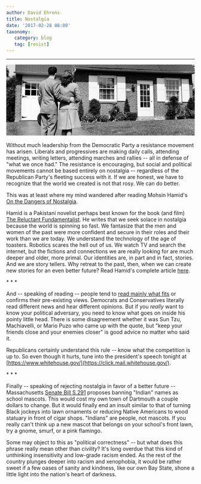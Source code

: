 ```yaml
---
author: David Ehrens
title: Nostalgia
date: '2017-02-28 08:00'
taxonomy:
   category: blog
   tag: [resist]
---
```

---

![](nostalgia.jpg)

Without much leadership from the Democratic Party a resistance movement has arisen. Liberals and progressives are making daily calls, attending meetings, writing letters, attending marches and rallies -- all in defense of "what we once had." The resistance is encouraging, but social and political movements cannot be based entirely on nostalgia -- regardless of the Republican Party's fleeting success with it. If we are honest, we have to recognize that the world we created is not that rosy. We can do better.

This was at least where my mind wandered after reading Mohsin Hamid's [On the Dangers of Nostalgia](https://www.theguardian.com/books/2017/feb/25/mohsin-hamid-danger-nostalgia-brighter-future).

Hamid is a Pakistani novelist perhaps best known for the book (and film) [The Reluctant Fundamentalist](https://www.goodreads.com/book/show/88815.The_Reluctant_Fundamentalist). He writes that we seek solace in nostalgia because the world is spinning so fast. We fantasize that the men and women of the past were more confident and secure in their roles and their work than we are today. We understand the technology of the age of toasters. Robotics scares the hell out of us. We watch TV and search the internet, but the fictions and connections we are really looking for are much deeper and older, more primal. Our identities are, in part and in fact, stories. And we are story tellers. Why retreat to the past, then, when we can create new stories for an even better future? Read Hamid's complete article [here](https://www.theguardian.com/books/2017/feb/25/mohsin-hamid-danger-nostalgia-brighter-future).

\* \* \*

And -- speaking of reading -- people tend to [read mainly what fits](http://www.livescience.com/3640-people-choose-news-fits-views.html) or confirms their pre-existing views. Democrats and Conservatives literally read different news and hear different opinions. But if you *really* want to know your political adversary, you need to know what goes on inside his pointy little head. There is some disagreement whether it was Sun Tzu, Machiavelli, or Mario Puzo who came up with the quote, but "keep your friends close and your enemies closer" is good advice no matter who said it. 

Republicans certainly understand this rule -- know what the competition is up to.  So even though it hurts, tune into the president's speech tonight at [https://www.whitehouse.gov/](https://click.mail.whitehouse.gov/).

\* \* \*

Finally -- speaking of rejecting nostalgia in favor of a better future -- Massachusetts [Senate Bill S.291](https://malegislature.gov/Bills/190/S291) proposes banning "Indian" names as school mascots. This would cost my own town of Dartmouth a couple dollars to change. But it would finally end an insult similar to that of turning Black jockeys into lawn ornaments or reducing Native Americans to wood statuary in front of cigar shops. "Indians" are people, not mascots. If you really can't think up a new mascot that belongs on your school's front lawn, try a gnome, smurf, or a pink flamingo.

Some may object to this as "political correctness" -- but what does this phrase really mean other than *civility*? It's long overdue that this kind of unthinking insensitivity and low-grade racism ended. As the rest of the country plunges deeper into racism and xenophobia, it would be rather sweet if a few oases of sanity and kindness, like our own Bay State, shone a little light into the nation's heart of darkness.
